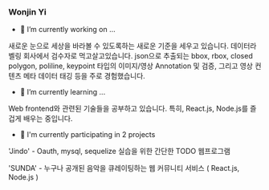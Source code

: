 ### Wonjin Yi
- 🔭 I’m currently working on ...

새로운 눈으로 세상을 바라볼 수 있도록하는 새로운 기준을 세우고 있습니다. 데이터라벨링 회사에서 검수자로 먹고살고있습니다. json으로 추출되는 bbox, rbox, closed polygon, poliline, keypoint 타입의 이미지/영상 Annotation 및 검증, 그리고 영상 컨텐츠 메타 데이터 태깅 등을 주로 경험했습니다.


- 🌱 I’m currently learning ...

Web frontend와 관련된 기술들을 공부하고 있습니다. 특히, React.js, Node.js를 즐겁게 배우는 중입니다. 

- 👯 I'm currently participating in 2 projects

'Jindo' - Oauth, mysql, sequelize 실습을 위한 간단한 TODO 웹프로그램

'SUNDA' - 누구나 공개된 음악을 큐레이팅하는 웹 커뮤니티 서비스 ( React.js, Node.js )



<!--
**wonjinYi/wonjinYi** is a ✨ _special_ ✨ repository because its `README.md` (this file) appears on your GitHub profile.

Here are some ideas to get you started:

- 🔭 I’m currently working on ...
- 🌱 I’m currently learning ...
- 👯 I’m looking to collaborate on ...
- 🤔 I’m looking for help with ...
- 💬 Ask me about ...
- 📫 How to reach me: ...
- 😄 Pronouns: ...
- ⚡ Fun fact: ...
-->

